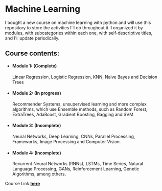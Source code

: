 # Machine Learning

I bought a new course on machine learning with python and will use this repository to store the activities I'll do throughout it. I organized it by modules, with subcategories within each one, with self-descriptive titles, and I'll update periodically.

## Course contents:
- #### Module 1: (Complete)
  Linear Regression, Logistic Regression, KNN, Naive Bayes and Decision Trees
- #### Module 2: (In progress)
  Recommender Systems, unsupervised learning and more complex algorithms, which use Ensemble methods, such as Random Forest, ExtraTrees, AdaBoost, Gradient Boosting, Bagging and SVM.
- #### Module 3: (Incomplete)
  Neural Networks, Deep Learning, CNNs, Parallel Processing, Frameworks, Image Processing and Computer Vision.
- #### Module 4: (Incomplete)
  Recurrent Neural Networks (RNNs), LSTMs, Time Series, Natural Language Processing, GANs, Reinforcement Learning, Genetic Algorithms, among others.


 Course Link **[here](https://didatica.tech/combo-modulos-i-ii-iii-e-iv/)**
